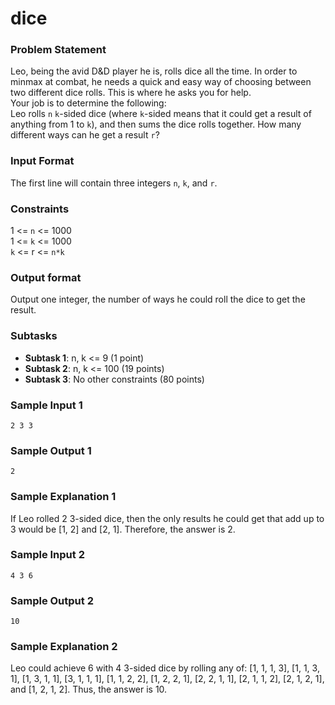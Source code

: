 # dice 
### Problem Statement
Leo, being the avid D&D player he is, rolls dice all the time. In order to minmax at combat, he needs a quick and easy way of choosing between two different dice rolls. This is where he asks you for help.  
Your job is to determine the following:  
Leo rolls `n` `k`-sided dice (where `k`-sided means that it could get a result of anything from 1 to `k`), and then sums the dice rolls together. How many different ways can he get a result `r`?

### Input Format
The first line will contain three integers `n`, `k`, and `r`.

### Constraints
1 <= `n` <= 1000  
1 <= `k` <= 1000  
`k` <= r <= `n*k` 

### Output format
Output one integer, the number of ways he could roll the dice to get the result.

### Subtasks
* **Subtask 1**: n, k <= 9 (1 point)
* **Subtask 2**: n, k <= 100 (19 points)
* **Subtask 3**: No other constraints (80 points)

### Sample Input 1
```
2 3 3
```

### Sample Output 1
```
2
```
### Sample Explanation 1
If Leo rolled 2 3-sided dice, then the only results he could get that add up to 3 would be [1, 2] and [2, 1]. Therefore, the answer is 2.

### Sample Input 2
```
4 3 6
```

### Sample Output 2
```
10
```
### Sample Explanation 2
Leo could achieve 6 with 4 3-sided dice by rolling any of: [1, 1, 1, 3], [1, 1, 3, 1], [1, 3, 1, 1], [3, 1, 1, 1], [1, 1, 2, 2], [1, 2, 2, 1], [2, 2, 1, 1], [2, 1, 1, 2], [2, 1, 2, 1], and [1, 2, 1, 2]. Thus, the answer is 10.
